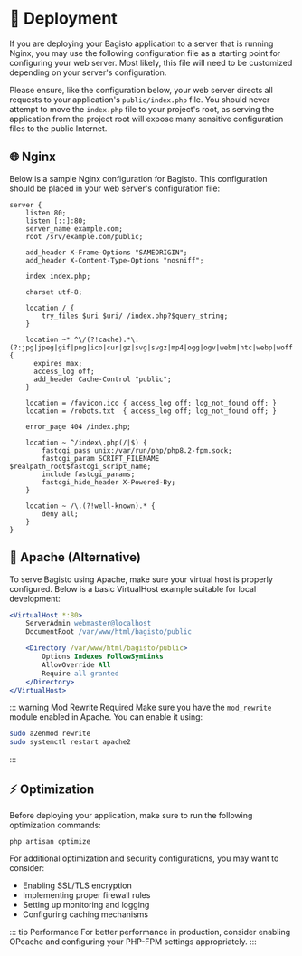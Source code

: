 # 🚀 Deployment

If you are deploying your Bagisto application to a server that is running Nginx, you may use the following configuration file as a starting point for configuring your web server. Most likely, this file will need to be customized depending on your server's configuration.

Please ensure, like the configuration below, your web server directs all requests to your application's `public/index.php` file. You should never attempt to move the `index.php` file to your project's root, as serving the application from the project root will expose many sensitive configuration files to the public Internet.

## 🌐 Nginx

Below is a sample Nginx configuration for Bagisto. This configuration should be placed in your web server's configuration file:

```nginx
server {
    listen 80;
    listen [::]:80;
    server_name example.com;
    root /srv/example.com/public;

    add_header X-Frame-Options "SAMEORIGIN";
    add_header X-Content-Type-Options "nosniff";

    index index.php;

    charset utf-8;

    location / {
        try_files $uri $uri/ /index.php?$query_string;
    }

    location ~* ^\/(?!cache).*\.(?:jpg|jpeg|gif|png|ico|cur|gz|svg|svgz|mp4|ogg|ogv|webm|htc|webp|woff|woff2)$ {
      expires max;
      access_log off;
      add_header Cache-Control "public";
    }

    location = /favicon.ico { access_log off; log_not_found off; }
    location = /robots.txt  { access_log off; log_not_found off; }

    error_page 404 /index.php;

    location ~ ^/index\.php(/|$) {
        fastcgi_pass unix:/var/run/php/php8.2-fpm.sock;
        fastcgi_param SCRIPT_FILENAME $realpath_root$fastcgi_script_name;
        include fastcgi_params;
        fastcgi_hide_header X-Powered-By;
    }

    location ~ /\.(?!well-known).* {
        deny all;
    }
}
```

## 🔄 Apache (Alternative)

To serve Bagisto using Apache, make sure your virtual host is properly configured. Below is a basic VirtualHost example suitable for local development:

```apache
<VirtualHost *:80>
    ServerAdmin webmaster@localhost
    DocumentRoot /var/www/html/bagisto/public

    <Directory /var/www/html/bagisto/public>
        Options Indexes FollowSymLinks
        AllowOverride All
        Require all granted
    </Directory>
</VirtualHost>
```

::: warning Mod Rewrite Required
Make sure you have the `mod_rewrite` module enabled in Apache. You can enable it using:

```bash
sudo a2enmod rewrite
sudo systemctl restart apache2
```
:::

## ⚡ Optimization

Before deploying your application, make sure to run the following optimization commands:

```shell
php artisan optimize
```

For additional optimization and security configurations, you may want to consider:

- Enabling SSL/TLS encryption
- Implementing proper firewall rules
- Setting up monitoring and logging
- Configuring caching mechanisms

::: tip Performance
For better performance in production, consider enabling OPcache and configuring your PHP-FPM settings appropriately.
:::
